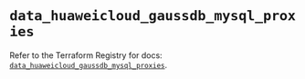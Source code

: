 # `data_huaweicloud_gaussdb_mysql_proxies`

Refer to the Terraform Registry for docs: [`data_huaweicloud_gaussdb_mysql_proxies`](https://registry.terraform.io/providers/huaweicloud/huaweicloud/1.71.1/docs/data-sources/gaussdb_mysql_proxies).
